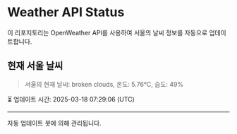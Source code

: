 
# Weather API Status

이 리포지토리는 OpenWeather API를 사용하여 서울의 날씨 정보를 자동으로 업데이트합니다.

## 현재 서울 날씨
> 서울의 현재 날씨: broken clouds, 온도: 5.76°C, 습도: 49%

⏳ 업데이트 시간: 2025-03-18 07:29:06 (UTC)

---
자동 업데이트 봇에 의해 관리됩니다.

